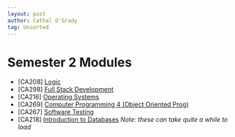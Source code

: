 ```yaml
---
layout: post
author: Cathal O'Grady
tag: Unsorted
---
```

# Semester 2 Modules
* \[CA208] [Logic](https://www101.dcu.ie/registry/module_contents.php?function=2&subcode=CA208)
* \[CA298] [Full Stack Development](https://www101.dcu.ie/registry/module_contents.php?function=2&subcode=CA298)
* \[CA216] [Operating Systems](https://www101.dcu.ie/registry/module_contents.php?function=2&subcode=CA216)
* \[CA269] [Computer Programming 4 (Object Oriented Prog)](https://www101.dcu.ie/registry/module_contents.php?function=2&subcode=CA269)
* \[CA267] [Software Testing](https://www101.dcu.ie/registry/module_contents.php?function=2&subcode=CA267)
* \[CA218] [Introduction to Databases](https://www101.dcu.ie/registry/module_contents.php?function=2&subcode=CA218)
*Note: these can take quite a while to load*
